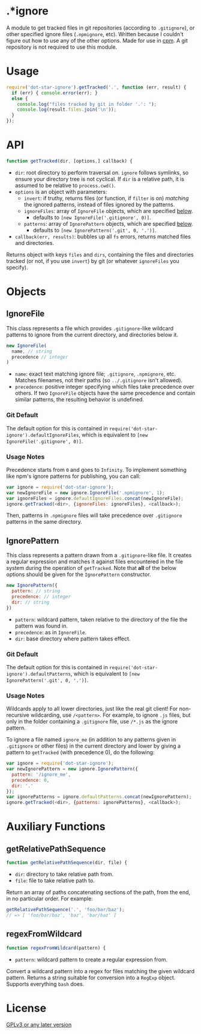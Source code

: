 .*ignore
========

A module to get tracked files in git repositories (according to `.gitignore`), or other specified ignore files (`.npmignore`, etc). Written because I couldn't figure out how to use any of the other options. Made for use in [cpm](https://github.com/cosmicexplorer/cpm). A git repository is not required to use this module.

# Usage
```javascript
require('dot-star-ignore').getTracked('.', function (err, result) {
  if (err) { console.error(err); }
  else {
    console.log("files tracked by git in folder '.': ");
    console.log(result.files.join('\n'));
  }
});
```

# API
```javascript
function getTracked(dir, [options,] callback) {
```

- `dir`: root directory to perform traversal on. `ignore` follows symlinks, so ensure your directory tree is not cyclical. If `dir` is a relative path, it is assumed to be relative to `process.cwd()`.
- `options` is an object with parameters:
  - `invert`: if truthy, returns files (or function, if `filter` is on) *matching* the ignored patterns, instead of files ignored by the patterns.
  - `ignoreFiles`: array of `IgnoreFile` objects, which are specified [below](#ignorefile).
    - defaults to `[new IgnoreFile('.gitignore', 0)]`.
  - `patterns`: array of `IgnorePattern` objects, which are specified [below](#ignorepattern).
    - defaults to `[new IgnorePattern('.git', 0, '.')]`.
- `callback(err, results)`: bubbles up all `fs` errors, returns matched files and directories.

Returns object with keys `files` and `dirs`, containing the files and directories tracked (or not, if you use `invert`) by git (or whatever `ignoreFiles` you specify).

# Objects

## IgnoreFile

This class represents a file which provides `.gitignore`-like wildcard patterns to ignore from the current directory, and directories below it.

```javascript
new IgnoreFile(
  name, // string
  precedence // integer
)
```

- `name`: exact text matching ignore file; `.gitignore`, `.npmignore`, etc. Matches filenames, not their paths (so `../.gitignore` isn't allowed).
- `precedence`: positive integer specifying which files take precedence over others. If two `IgnoreFile` objects have the same precedence and contain similar patterns, the resulting behavior is undefined.

### Git Default

The default option for this is contained in `require('dot-star-ignore').defaultIgnoreFiles`, which is equivalent to `[new IgnoreFile('.gitignore', 0)]`.

### Usage Notes

Precedence starts from `0` and goes to `Infinity`. To implement something like npm's ignore patterns for publishing, you can call:

```javascript
var ignore = require('dot-star-ignore');
var newIgnoreFile = new ignore.IgnoreFile('.npmignore', 1);
var ignoreFiles = ignore.defaultIgnoreFiles.concat(newIgnoreFile);
ignore.getTracked(<dir>, {ignoreFiles: ignoreFiles}, <callback>);
```

Then, patterns in `.npmignore` files will take precedence over `.gitignore` patterns in the same directory.

## IgnorePattern

This class represents a pattern drawn from a `.gitignore`-like file. It creates a regular expression and matches it against files encountered in the file system during the operation of `getTracked`. Note that **all** of the below options should be given for the `IgnorePattern` constructor.

```javascript
new IgnorePattern({
  pattern: // string
  precedence: // integer
  dir: // string
})
```

- `pattern`: wildcard pattern, taken relative to the directory of the file the pattern was found in.
- `precedence`: as in `IgnoreFile`.
- `dir`: base directory where pattern takes effect.

### Git Default

The default option for this is contained in `require('dot-star-ignore').defaultPatterns`, which is equivalent to `[new IgnorePattern('.git', 0, '.')]`.

### Usage Notes

Wildcards apply to all lower directories, just like the real git client! For non-recursive wildcarding, use `/<pattern>`. For example, to ignore `.js` files, but only in the folder containing a `.gitignore` file, use `/*.js` as the ignore pattern.

To ignore a file named `ignore_me` (in addition to any patterns given in `.gitignore` or other files) in the current directory and lower by giving a pattern to `getTracked` (with precedence 0), do the following:

```javascript
var ignore = require('dot-star-ignore');
var newIgnorePattern = new ignore.IgnorePattern({
  pattern: '/ignore_me',
  precedence: 0,
  dir: '.'
});
var ignorePatterns = ignore.defaultPatterns.concat(newIgnorePattern);
ignore.getTracked(<dir>, {patterns: ignorePatterns}, <callback>);
```

# Auxiliary Functions

## getRelativePathSequence

```javascript
function getRelativePathSequence(dir, file) {
```

- `dir`: directory to take relative path from.
- `file`: file to take relative path to.

Return an array of paths concatenating sections of the path, from the end, in no particular order. For example:

```javascript
getRelativePathSequence('.', 'foo/bar/baz');
// => [ 'foo/bar/baz', 'baz', 'bar/baz' ]
```

## regexFromWildcard

```javascript
function regexFromWildcard(pattern) {
```

- `pattern`: wildcard pattern to create a regular expression from.

Convert a wildcard pattern into a regex for files matching the given wildcard pattern. Returns a string suitable for conversion into a `RegExp` object. Supports everything `bash` does.

# License

[GPLv3 or any later version](GPL.md)
